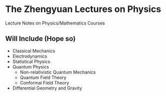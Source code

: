 # The Zhengyuan Lectures on Physics

Lecture Notes on Physics/Mathematics Courses

## Will Include (Hope so)

- Classical Mechanics
- Electrodynamics
- Statistical Physics
- Quantum Physics
    - Non-relativistic Quantum Mechanics
    - Quantum Field Theory
    - Conformal Field Theory
- Differential Geometry and Gravity
